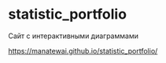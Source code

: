 # statistic_portfolio
Сайт с интерактивными диаграммами

https://manatewai.github.io/statistic_portfolio/

